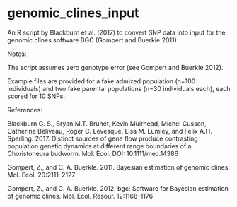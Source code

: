 # genomic_clines_input
An R script by Blackburn et al. (2017) to convert SNP data into input for the genomic clines software BGC (Gompert and Buerkle 2011).

Notes:

The script assumes zero genotype error (see Gompert and Buerkle 2012).

Example files are provided for a fake admixed population (n=100 individuals) and two fake parental populations (n=30 individuals each), each scored for 10 SNPs.


References:

Blackburn G. S., Bryan M.T. Brunet, Kevin Muirhead, Michel Cusson, Catherine Béliveau, Roger C. Levesque, Lisa M. Lumley, and Felix A.H. Sperling. 2017. Distinct sources of gene flow produce contrasting population genetic dynamics at different range boundaries of a Choristoneura budworm. Mol. Ecol. DOI: 10.1111/mec.14386

Gompert, Z., and C. A. Buerkle. 2011. Bayesian estimation of genomic clines. Mol. Ecol. 20:2111–2127

Gompert, Z., and C. A. Buerkle. 2012. bgc: Software for Bayesian estimation of genomic clines. Mol. Ecol. Resour. 12:1168–1176
